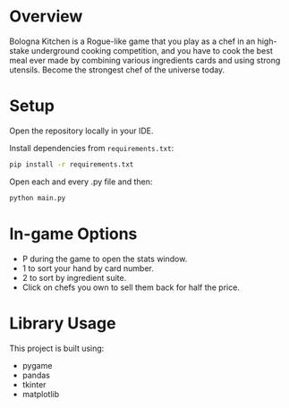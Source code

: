 # Overview

Bologna Kitchen is a Rogue-like game that you play as a chef in an high-stake underground cooking competition, and you have to cook the best meal ever made by combining various ingredients cards and using strong utensils. Become the strongest chef of the universe today.

# Setup

Open the repository locally in your IDE.

Install dependencies from `requirements.txt`:

```bash
pip install -r requirements.txt
```

Open each and every .py file and then:

```bash
python main.py
```

# In-game Options

- P during the game to open the stats window.
- 1 to sort your hand by card number.
- 2 to sort by ingredient suite.
- Click on chefs you own to sell them back for half the price.

# Library Usage

This project is built using:

- pygame
- pandas
- tkinter
- matplotlib
